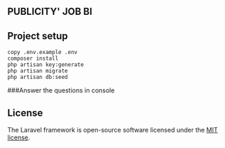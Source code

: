 

## PUBLICITY' JOB BI

## Project setup
```
copy .env.example .env
composer install
php artisan key:generate
php artisan migrate
php artisan db:seed
```


###Answer the questions in console



## License

The Laravel framework is open-source software licensed under the [MIT license](https://opensource.org/licenses/MIT).
